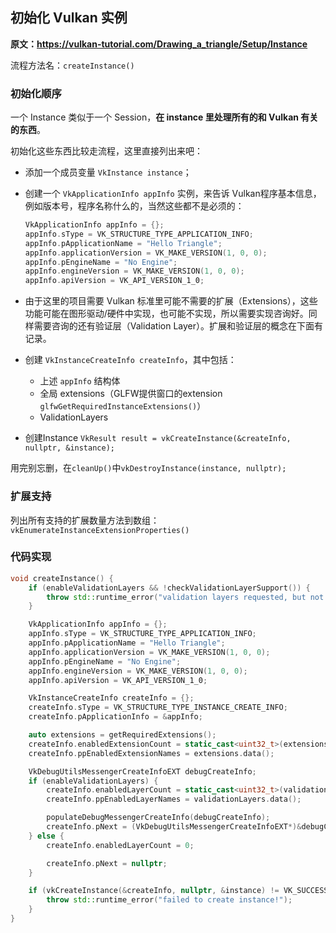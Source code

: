 
## 初始化 Vulkan 实例

**原文：https://vulkan-tutorial.com/Drawing_a_triangle/Setup/Instance**

流程方法名：`createInstance()`



### 初始化顺序

一个 Instance 类似于一个 Session，**在 instance 里处理所有的和 Vulkan 有关的东西**。

初始化这些东西比较走流程，这里直接列出来吧：

* 添加一个成员变量 `VkInstance instance`；

* 创建一个 `VkApplicationInfo appInfo` 实例，来告诉 Vulkan程序基本信息，例如版本号，程序名称什么的，当然这些都不是必须的：

  ```c++
  VkApplicationInfo appInfo = {};
  appInfo.sType = VK_STRUCTURE_TYPE_APPLICATION_INFO;
  appInfo.pApplicationName = "Hello Triangle";
  appInfo.applicationVersion = VK_MAKE_VERSION(1, 0, 0);
  appInfo.pEngineName = "No Engine";
  appInfo.engineVersion = VK_MAKE_VERSION(1, 0, 0);
  appInfo.apiVersion = VK_API_VERSION_1_0;
  ```

* 由于这里的项目需要 Vulkan 标准里可能不需要的扩展（Extensions），这些功能可能在图形驱动/硬件中实现，也可能不实现，所以需要实现咨询好。同样需要咨询的还有验证层（Validation Layer）。扩展和验证层的概念在下面有记录。
* 创建 `VkInstanceCreateInfo createInfo`，其中包括：
  * 上述 `appInfo` 结构体
  * 全局 extensions（GLFW提供窗口的extension `glfwGetRequiredInstanceExtensions()`）
  * ValidationLayers

* 创建Instance
  `VkResult result = vkCreateInstance(&createInfo, nullptr, &instance);`

用完别忘删，在`cleanUp()`中`vkDestroyInstance(instance, nullptr);`



### 扩展支持

列出所有支持的扩展数量方法到数组：`vkEnumerateInstanceExtensionProperties()`



### 代码实现

```cpp
void createInstance() {
    if (enableValidationLayers && !checkValidationLayerSupport()) {
        throw std::runtime_error("validation layers requested, but not available!");
    }

    VkApplicationInfo appInfo = {};
    appInfo.sType = VK_STRUCTURE_TYPE_APPLICATION_INFO;
    appInfo.pApplicationName = "Hello Triangle";
    appInfo.applicationVersion = VK_MAKE_VERSION(1, 0, 0);
    appInfo.pEngineName = "No Engine";
    appInfo.engineVersion = VK_MAKE_VERSION(1, 0, 0);
    appInfo.apiVersion = VK_API_VERSION_1_0;

    VkInstanceCreateInfo createInfo = {};
    createInfo.sType = VK_STRUCTURE_TYPE_INSTANCE_CREATE_INFO;
    createInfo.pApplicationInfo = &appInfo;

    auto extensions = getRequiredExtensions();
    createInfo.enabledExtensionCount = static_cast<uint32_t>(extensions.size());
    createInfo.ppEnabledExtensionNames = extensions.data();

    VkDebugUtilsMessengerCreateInfoEXT debugCreateInfo;
    if (enableValidationLayers) {
        createInfo.enabledLayerCount = static_cast<uint32_t>(validationLayers.size());
        createInfo.ppEnabledLayerNames = validationLayers.data();

        populateDebugMessengerCreateInfo(debugCreateInfo);
        createInfo.pNext = (VkDebugUtilsMessengerCreateInfoEXT*)&debugCreateInfo;
    } else {
        createInfo.enabledLayerCount = 0;

        createInfo.pNext = nullptr;
    }

    if (vkCreateInstance(&createInfo, nullptr, &instance) != VK_SUCCESS) {
        throw std::runtime_error("failed to create instance!");
    }
}
```

